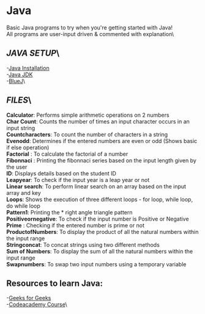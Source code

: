 # Java
Basic Java programs to try when you're getting started with Java!\
All programs are user-input driven & commented with explanation\
## *JAVA SETUP*\
-[Java Installation](https://java.com/en/download/help/download_options.html#windows)\
-[Java JDK](https://www.oracle.com/java/technologies/javase-downloads.html)\
-[BlueJ](https://www.bluej.org/)\
## *FILES*\
**Calculator**: Performs simple arithmetic operations on 2 numbers\
**Char Count**: Counts the number of times an input character occurs in an input string\
**Countcharacters**: To count the number of characters in a string\
**Evenodd**: Determines if the entered numbers are even or odd (Shows basic if else operation) \
**Factorial** : To calculate the factorial of a number\
**Fibonnaci** : Printing the fibonnaci series based on the input length given by the user\
**ID**: Displays details based on the student ID\
**Leapyear**: To check if the input year is a leap year or not\
**Linear search**: To perform linear search on an array based on the input array and key\
**Loops**: Shows the execution of three different loops - for loop, while loop, do while loop\
**Pattern1**: Printing the * right angle triangle pattern\
**Positiveornegative**: To check if the input number is Positive or Negative\
**Prime** : Checking if the entered number is prime or not\
**ProductofNumbers**: To display the product of all the natural numbers within the input range\
**Stringconcat**: To concat strings using two different methods\
**Sum of Numbers**: To display the sum of all the natural numbers within the input range\
**Swapnumbers**: To swap two input numbers using a temporary variable
## Resources to learn Java:
-[Geeks for Geeks](https://www.geeksforgeeks.org/java/)\
-[Codeacademy Course](https://www.codecademy.com/learn/learn-java)\




